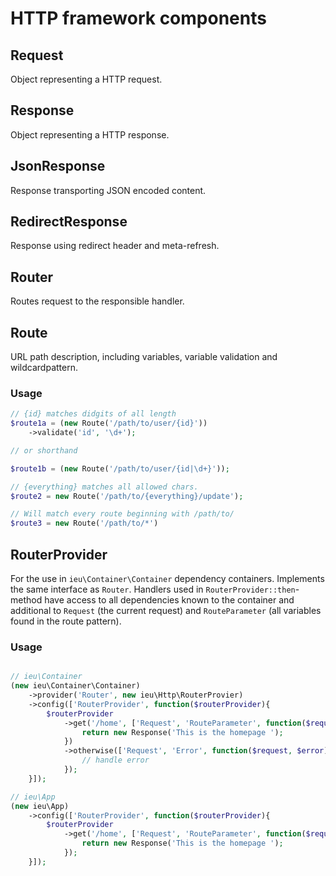# HTTP framework components

## Request
Object representing a HTTP request.

## Response
Object representing a HTTP response.

## JsonResponse
Response transporting JSON encoded content.

## RedirectResponse
Response using redirect header and meta-refresh.

## Router
Routes request to the responsible handler.

## Route
URL path description, including variables, variable validation and wildcardpattern.

### Usage
```php
// {id} matches didgits of all length
$route1a = (new Route('/path/to/user/{id}'))
	->validate('id', '\d+');

// or shorthand

$route1b = (new Route('/path/to/user/{id|\d+}'));

// {everything} matches all allowed chars.
$route2 = new Route('/path/to/{everything}/update');

// Will match every route beginning with /path/to/
$route3 = new Route('/path/to/*')
```

## RouterProvider
For the use in `ieu\Container\Container` dependency containers. Implements the same interface as `Router`.
Handlers used in `RouterProvider::then`-method have access to all dependencies known to the container and
additional to `Request` (the current request) and `RouteParameter` (all variables found in the route pattern). 
### Usage
```php

// ieu\Container
(new ieu\Container\Container)
	->provider('Router', new ieu\Http\RouterProvier)
	->config(['RouterProvider', function($routerProvider){
		$routerProvider
			->get('/home', ['Request', 'RouteParameter', function($request, $parameter){
				return new Response('This is the homepage ');
			})
			->otherwise(['Request', 'Error', function($request, $error) {
				// handle error
			});
	}]);

// ieu\App
(new ieu\App)
	->config(['RouterProvider', function($routerProvider){
		$routerProvider
			->get('/home', ['Request', 'RouteParameter', function($request, $parameter){
				return new Response('This is the homepage ');
			});
	}]);
```
